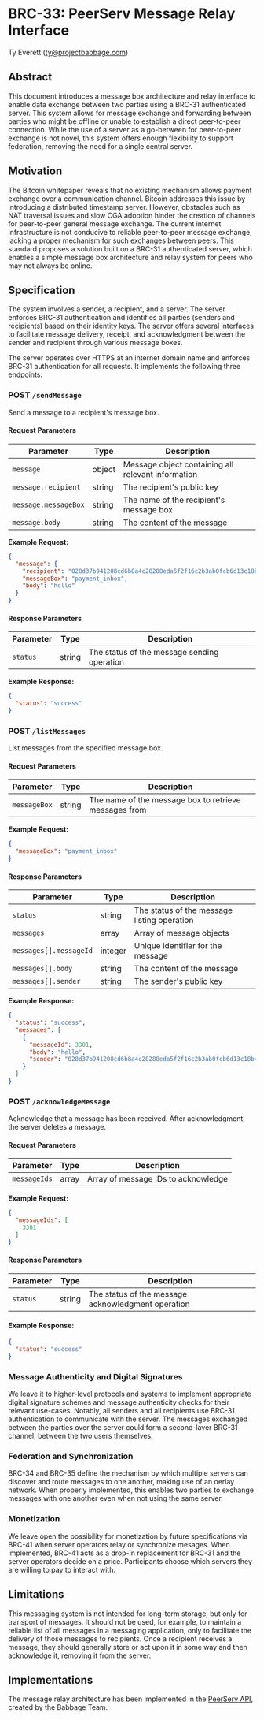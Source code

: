 # BRC-33: PeerServ Message Relay Interface

Ty Everett (ty@projectbabbage.com)

## Abstract

This document introduces a message box architecture and relay interface to enable data exchange between two parties using a BRC-31 authenticated server. This system allows for message exchange and forwarding between parties who might be offline or unable to establish a direct peer-to-peer connection. While the use of a server as a go-between for peer-to-peer exchange is not novel, this system offers enough flexibility to support federation, removing the need for a single central server.

## Motivation

The Bitcoin whitepaper reveals that no existing mechanism allows payment exchange over a communication channel. Bitcoin addresses this issue by introducing a distributed timestamp server. However, obstacles such as NAT traversal issues and slow CGA adoption hinder the creation of channels for peer-to-peer general message exchange. The current internet infrastructure is not conducive to reliable peer-to-peer message exchange, lacking a proper mechanism for such exchanges between peers. This standard proposes a solution built on a BRC-31 authenticated server, which enables a simple message box architecture and relay system for peers who may not always be online.

## Specification

The system involves a sender, a recipient, and a server. The server enforces BRC-31 authentication and identifies all parties (senders and recipients) based on their identity keys. The server offers several interfaces to facilitate message delivery, receipt, and acknowledgment between the sender and recipient through various message boxes.

The server operates over HTTPS at an internet domain name and enforces BRC-31 authentication for all requests. It implements the following three endpoints:

### POST `/sendMessage`

Send a message to a recipient's message box.

#### Request Parameters

| Parameter       | Type   | Description                                        |
|-----------------|--------|----------------------------------------------------|
| `message`       | object | Message object containing all relevant information |
| `message.recipient` | string | The recipient's public key | Yes      |
| `message.messageBox` | string | The name of the recipient's message box |
| `message.body`  | string | The content of the message                         |

**Example Request:**

```json
{
  "message": {
    "recipient": "028d37b941208cd6b8a4c28288eda5f2f16c2b3ab0fcb6d13c18b47fe37b971fc1",
    "messageBox": "payment_inbox",
    "body": "hello"
  }
}
```

#### Response Parameters

Parameter	| Type   | Description
----------|--------|-----------------
`status`    |	string  | The status of the message sending operation

**Example Response:**

```json
{
  "status": "success"
}
```

### POST `/listMessages`

List messages from the specified message box.

#### Request Parameters

Parameter | Type | Description
----------|------|------------------
`messageBox` | string | The name of the message box to retrieve messages from

**Example Request:**

```json
{
  "messageBox": "payment_inbox"
}
```

#### Response Parameters

Parameter | Type | Description
----------|------|-----------------
`status` | string | The status of the message listing operation
`messages` | array | Array of message objects
`messages[].messageId` | integer | Unique identifier for the message
`messages[].body` | string | The content of the message
`messages[].sender` | string | The sender's public key

**Example Response:**

```json
{
  "status": "success",
  "messages": [
    {
      "messageId": 3301,
      "body": "hello",
      "sender": "028d37b941208cd6b8a4c28288eda5f2f16c2b3ab0fcb6d13c18b47fe37b971fc1"
    }
  ]
}
```

### POST `/acknowledgeMessage`

Acknowledge that a message has been received. After acknowledgment, the server deletes a message.

#### Request Parameters

Parameter | Type | Description
----------|------|------------------
`messageIds` | array | Array of message IDs to acknowledge

**Example Request:**

```json
{
  "messageIds": [
    3301
  ]
}
```

#### Response Parameters

Parameter | Type | Description
----------|------|------------------
`status`    | string | The status of the message acknowledgment operation

#### Example Response:

```json
{
  "status": "success"
}
```

### Message Authenticity and Digital Signatures

We leave it to higher-level protocols and systems to implement appropriate digital signature schemes and message authenticity checks for their relevant use-cases. Notably, all senders and all recipients use BRC-31 authentication to communicate with the server. The messages exchanged between the parties over the server could form a second-layer BRC-31 channel, between the two users themselves.

[](./media/33-multilayer.png)

### Federation and Synchronization

BRC-34 and BRC-35 define the mechanism by which multiple servers can discover and route messages to one another, making use of an oerlay network. When properly implemented, this enables two parties to exchange messages with one another even when not using the same server.

### Monetization

We leave open the possibility for monetization by future specifications via BRC-41 when server operators relay or synchronize mesages. When implemented, BRC-41 acts as a drop-in replacement for BRC-31 and the server operators decide on a price. Participants choose which servers they are willing to pay to interact with.

## Limitations

This messaging system is not intended for long-term storage, but only for transport of messages. It should not be used, for example, to maintain a reliable list of all messages in a messaging application, only to facilitate the delivery of those messages to recipients. Once a recipient receives a message, they should generally store or act upon it in some way and then acknowledge it, removing it from the server.

## Implementations

The message relay architecture has been implemented in the [PeerServ API](https://peerserv.babbage.systems), created by the Babbage Team.